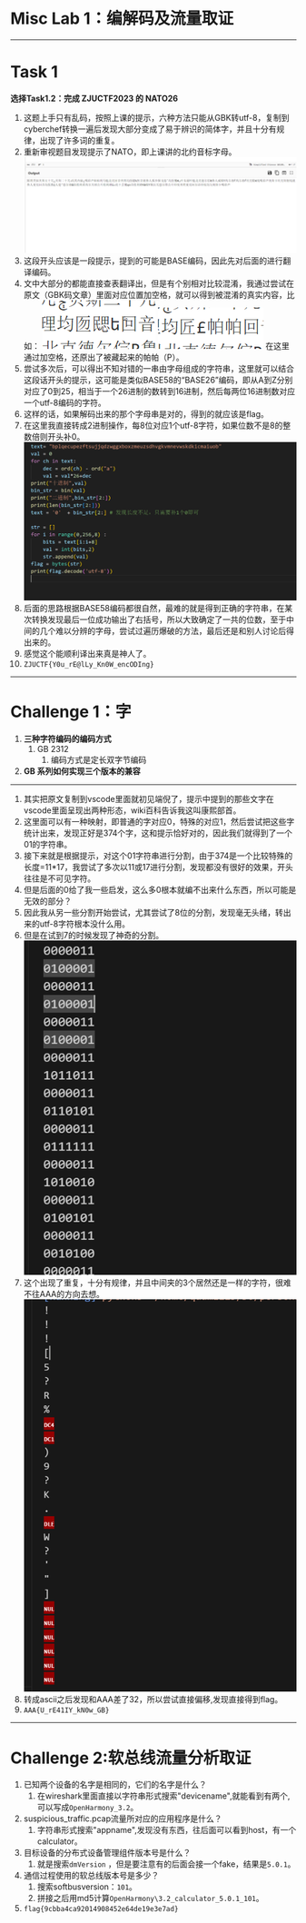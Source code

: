 # Misc Lab 1：编解码及流量取证


---

# Task 1
**选择Task1.2：完成 ZJUCTF2023 的 NATO26**

1.  这题上手只有乱码，按照上课的提示，六种方法只能从GBK转utf-8，复制到cyberchef转换一遍后发现大部分变成了易于辨识的简体字，并且十分有规律，出现了许多词的重复。
2.  重新审视题目发现提示了NATO，即上课讲的北约音标字母。
    ![北约音标字母表](nato1.png)
3.  这段开头应该是一段提示，提到的可能是BASE编码，因此先对后面的进行翻译编码。
4.  文中大部分的都能直接查表翻译出，但是有个别相对比较混淆，我通过尝试在原文（GBK码文章）里面对应位置加空格，就可以得到被混淆的真实内容，比如：
    ![被混淆的字符](nato2.png)
    ![添加空格后还原的字符](nato3.png)
    在这里通过加空格，还原出了被藏起来的帕帕（P）。
5.  尝试多次后，可以得出不知对错的一串由字母组成的字符串，这里就可以结合这段话开头的提示，这可能是类似BASE58的“BASE26”编码，即从A到Z分别对应了0到25，相当于一个26进制的数转到16进制，然后每两位16进制数对应一个utf-8编码的字符。
6.  这样的话，如果解码出来的那个字母串是对的，得到的就应该是flag。
7.  在这里我直接转成2进制操作，每8位对应1个utf-8字符，如果位数不是8的整数倍则开头补0。
    ![进制转换过程](nato4.png)
8.  后面的思路根据BASE58编码都很自然，最难的就是得到正确的字符串，在某次转换发现最后一位成功输出了右括号，所以大致确定了一共的位数，至于中间的几个难以分辨的字母，尝试过遍历爆破的方法，最后还是和别人讨论后得出来的。
9.  感觉这个能顺利译出来真是神人了。
10. `ZJUCTF{Y0u_rE@lLy_Kn0W_encODIng}`

---

# Challenge 1：字

1.  **三种字符编码的编码方式**
    1.  GB 2312
        1.  编码方式是定长双字节编码
2.  **GB 系列如何实现三个版本的兼容**

---

1.  其实把原文复制到vscode里面就初见端倪了，提示中提到的那些文字在vscode里面呈现出两种形态，wiki百科告诉我这叫康熙部首。
2.  这里面可以有一种映射，即普通的字对应0，特殊的对应1，然后尝试把这些字统计出来，发现正好是374个字，这和提示恰好对的，因此我们就得到了一个01的字符串。
3.  接下来就是根据提示，对这个01字符串进行分割，由于374是一个比较特殊的长度=11*17，我尝试了多次以11或17进行分割，发现都没有很好的效果，开头往往是不可见字符。
4.  但是后面的0给了我一些启发，这么多0根本就编不出来什么东西，所以可能是无效的部分？
5.  因此我从另一些分割开始尝试，尤其尝试了8位的分割，发现毫无头绪，转出来的utf-8字符根本没什么用。
6.  但是在试到7的时候发现了神奇的分割。
    ![按7位分割后的二进制](zi1.png)
7.  这个出现了重复，十分有规律，并且中间夹的3个居然还是一样的字符，很难不往AAA的方向去想。
    ![转换出的ASCII码](zi2.png)
8.  转成ascii之后发现和AAA差了32，所以尝试直接偏移,发现直接得到flag。
9.  `AAA{U_rE41IY_kN0w_GB}`

---

# Challenge 2:软总线流量分析取证
1.  已知两个设备的名字是相同的，它们的名字是什么？
    1.  在wireshark里面直接以字符串形式搜索"devicename",就能看到有两个,可以写成`OpenHarmony_3.2`。
2.  suspicious\_traffic.pcap流量所对应的应用程序是什么？
    1.  字符串形式搜索"appname",发现没有东西，往后面可以看到host，有一个calculator。
3.  目标设备的分布式设备管理组件版本号是什么？
    1.  就是搜索`dmVersion` ，但是要注意有的后面会接一个fake，结果是`5.0.1`。
4.  通信过程使用的软总线版本号是多少？
    1.  搜索softbusversion：`101`。
    2.  拼接之后用md5计算`OpenHarmony\3.2_calculator_5.0.1_101`。
5.  `flag{9cbba4ca92014908452e64de19e3e7ad}`

